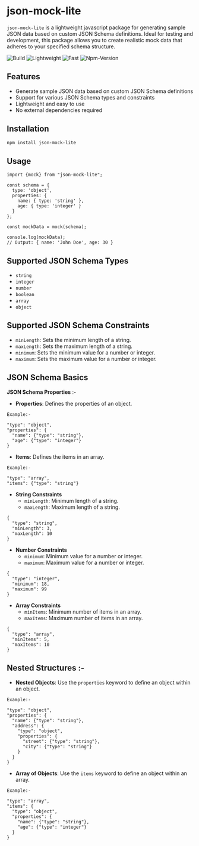 # json-mock-lite

`json-mock-lite` is a lightweight javascript package for generating sample JSON data based on custom JSON Schema definitions. Ideal for testing and development, this package allows you to create realistic mock data that adheres to your specified schema structure.

![Build](https://img.shields.io/github/actions/workflow/status/ashishcumar/json-mock-lite/publish.yml)
![Lightweight](https://img.shields.io/badge/lightweight-12kb-green)
![Fast](https://img.shields.io/badge/fast-12kb-blue)
![Npm-Version](https://img.shields.io/npm/v/json-mock-lite.svg)

## Features

* Generate sample JSON data based on custom JSON Schema definitions
* Support for various JSON Schema types and constraints
* Lightweight and easy to use
* No external dependencies required

## Installation

```bash
npm install json-mock-lite
```

## Usage

```
import {mock} from "json-mock-lite";

const schema = {
  type: 'object',
  properties: {
    name: { type: 'string' },
    age: { type: 'integer' }
  }
};

const mockData = mock(schema);

console.log(mockData);
// Output: { name: 'John Doe', age: 30 }
```


## Supported JSON Schema Types
- `string`
- `integer`
- `number`
- `boolean`
- `array`
- `object`

## Supported JSON Schema Constraints
- `minLength`: Sets the minimum length of a string.
- `maxLength`: Sets the maximum length of a string.
- `minimum`: Sets the minimum value for a number or integer.
- `maximum`: Sets the maximum value for a number or integer.

## JSON Schema Basics

**JSON Schema Properties** :-

- **Properties**: Defines the properties of an object.
```
Example:-

"type": "object",
"properties": {
  "name": {"type": "string"},
  "age": {"type": "integer"}
}
```
- **Items**: Defines the items in an array.

```
Example:-

"type": "array",
"items": {"type": "string"}
```

- **String Constraints**
    - `minLength`: Minimum length of a string.
    - `maxLength`: Maximum length of a string.

```
{
  "type": "string",
  "minLength": 3,
  "maxLength": 10
}
```

- **Number Constraints**
   - `minimum`: Minimum value for a number or integer.
   - `maximum`: Maximum value for a number or integer.

```
{
  "type": "integer",
  "minimum": 18,
  "maximum": 99
}
```

- **Array Constraints**
  - `minItems`: Minimum number of items in an array.
  - `maxItems`: Maximum number of items in an array.

```
{
  "type": "array",
  "minItems": 5,
  "maxItems": 10
}
```

## Nested Structures :-

- **Nested Objects**: Use the `properties` keyword to define an object within an object.
```
Example:-

"type": "object",
"properties": {
  "name": {"type": "string"},
  "address": {
    "type": "object",
    "properties": {
      "street": {"type": "string"},
      "city": {"type": "string"}
    }
  }
}
```
- **Array of Objects**: Use the `items` keyword to define an object within an array.

```
Example:-

"type": "array",
"items": {
  "type": "object",
  "properties": {
    "name": {"type": "string"},
    "age": {"type": "integer"}
  }
}
```
